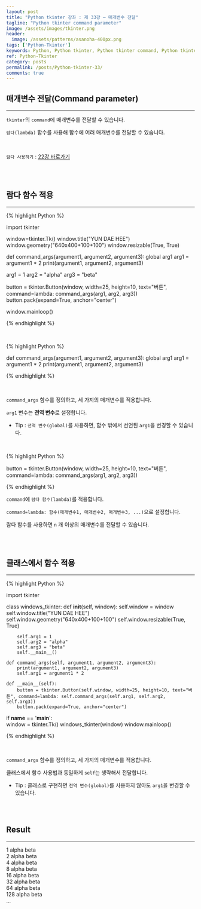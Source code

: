 ```yaml
---
layout: post
title: "Python tkinter 강좌 : 제 33강 – 매개변수 전달"
tagline: "Python tkinter command parameter"
image: /assets/images/tkinter.png
header:
  image: /assets/patterns/asanoha-400px.png
tags: ['Python-Tkinter']
keywords: Python, Python tkinter, Python tkinter command, Python tkinter parameter
ref: Python-Tkinter
category: posts
permalink: /posts/Python-tkinter-33/
comments: true
---
```


## 매개변수 전달(Command parameter) ##
----------

`tkinter`의 `command`에 매개변수를 전달할 수 있습니다.

`람다(lambda)` 함수를 사용해 함수에 여러 매개변수를 전달할 수 있습니다.

<br>    

`람다 사용하기` : [22강 바로가기][22강]

<br>
<br>

## 람다 함수 적용 ##
----------

{% highlight Python %}

import tkinter

window=tkinter.Tk()
window.title("YUN DAE HEE")
window.geometry("640x400+100+100")
window.resizable(True, True)

def command_args(argument1, argument2, argument3):
    global arg1
    arg1 = argument1 * 2
    print(argument1, argument2, argument3)

arg1 = 1
arg2 = "alpha"
arg3 = "beta"

button = tkinter.Button(window, width=25, height=10, text="버튼", command=lambda: command_args(arg1, arg2, arg3))
button.pack(expand=True, anchor="center")

window.mainloop()

{% endhighlight %}

<br>

{% highlight Python %}

def command_args(argument1, argument2, argument3):
    global arg1
    arg1 = argument1 * 2
    print(argument1, argument2, argument3)

{% endhighlight %}

<br>

`command_args` 함수를 정의하고, 세 가지의 매개변수를 적용합니다.

`arg1` 변수는 **전역 변수**로 설정합니다.

* Tip : `전역 변수(global)`를 사용하면, 함수 밖에서 선언된 `arg1`을 변경할 수 있습니다.

<br>

{% highlight Python %}

button = tkinter.Button(window, width=25, height=10, text="버튼", command=lambda: command_args(arg1, arg2, arg3))

{% endhighlight %}

`command`에 `람다 함수(lambda)`를 적용합니다.

`command=lambda: 함수(매개변수1, 매개변수2, 매개변수3, ...)`으로 설정합니다.

람다 함수를 사용하면 `n` 개 이상의 매개변수를 전달할 수 있습니다.

<br>
<br>

## 클래스에서 함수 적용 ##
----------

{% highlight Python %}

import tkinter

class windows_tkinter:
    def __init__(self, window):
        self.window = window
        self.window.title("YUN DAE HEE")
        self.window.geometry("640x400+100+100")
        self.window.resizable(True, True)

        self.arg1 = 1
        self.arg2 = "alpha"
        self.arg3 = "beta"
        self.__main__()

    def command_args(self, argument1, argument2, argument3):
        print(argument1, argument2, argument3)
        self.arg1 = argument1 * 2

    def __main__(self):
        button = tkinter.Button(self.window, width=25, height=10, text="버튼", command=lambda: self.command_args(self.arg1, self.arg2, self.arg3))
        button.pack(expand=True, anchor="center")

if __name__ == '__main__':    
    window = tkinter.Tk()
    windows_tkinter(window)
    window.mainloop()

{% endhighlight %}

<br>

`command_args` 함수를 정의하고, 세 가지의 매개변수를 적용합니다.

클래스에서 함수 사용법과 동일하게 `self`는 생략해서 전달합니다.

* Tip : 클래스로 구현하면 `전역 변수(global)`를 사용하지 않아도 `arg1`을 변경할 수 있습니다.

<br>
<br>

## Result ##
----------

1 alpha beta<br>
2 alpha beta<br>
4 alpha beta<br>
8 alpha beta<br>
16 alpha beta<br>
32 alpha beta<br>
64 alpha beta<br>
128 alpha beta<br>
...

[22강]: https://076923.github.io/posts/Python-21/